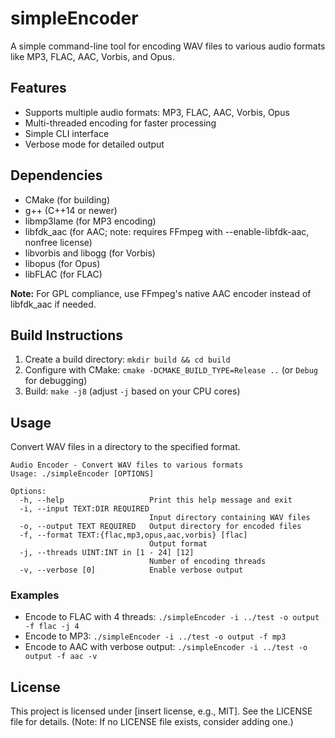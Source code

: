 # simpleEncoder

A simple command-line tool for encoding WAV files to various audio formats like MP3, FLAC, AAC, Vorbis, and Opus.

## Features
- Supports multiple audio formats: MP3, FLAC, AAC, Vorbis, Opus
- Multi-threaded encoding for faster processing
- Simple CLI interface
- Verbose mode for detailed output

## Dependencies
- CMake (for building)
- g++ (C++14 or newer)
- libmp3lame (for MP3 encoding)
- libfdk_aac (for AAC; note: requires FFmpeg with --enable-libfdk-aac, nonfree license)
- libvorbis and libogg (for Vorbis)
- libopus (for Opus)
- libFLAC (for FLAC)

**Note:** For GPL compliance, use FFmpeg's native AAC encoder instead of libfdk_aac if needed.

## Build Instructions
1. Create a build directory: `mkdir build && cd build`
2. Configure with CMake: `cmake -DCMAKE_BUILD_TYPE=Release ..` (or `Debug` for debugging)
3. Build: `make -j8` (adjust `-j` based on your CPU cores)

## Usage
Convert WAV files in a directory to the specified format.

```
Audio Encoder - Convert WAV files to various formats
Usage: ./simpleEncoder [OPTIONS]

Options:
  -h, --help                   Print this help message and exit
  -i, --input TEXT:DIR REQUIRED
                               Input directory containing WAV files
  -o, --output TEXT REQUIRED   Output directory for encoded files
  -f, --format TEXT:{flac,mp3,opus,aac,vorbis} [flac]
                               Output format
  -j, --threads UINT:INT in [1 - 24] [12] 
                               Number of encoding threads
  -v, --verbose [0]            Enable verbose output
```

### Examples
- Encode to FLAC with 4 threads: `./simpleEncoder -i ../test -o output -f flac -j 4`
- Encode to MP3: `./simpleEncoder -i ../test -o output -f mp3`
- Encode to AAC with verbose output: `./simpleEncoder -i ../test -o output -f aac -v`

## License
This project is licensed under [insert license, e.g., MIT]. See the LICENSE file for details. (Note: If no LICENSE file exists, consider adding one.)
